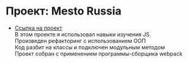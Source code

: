 # Проект: Mesto Russia
 
 * [Ссылка на проект](https://renatibragimov1987.github.io/mesto/praktikum/src/index.html)  
 В этом проекте я использовал навыки изучения JS.  
 Произведен рефакторинг с использованием ООП  
 Код разбит на классы и подключен модульным методом  
 Проект собран с применением программы-сборщика webpack  
 